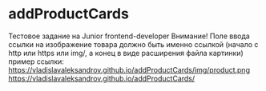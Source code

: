 # addProductCards
Тестовое задание на Junior frontend-developer
Внимание! Поле ввода ссылки на изображение товара должно быть именно ссылкой (начало с http или https или img/, а конец в виде расширения файла картинки) 
пример ссылки: https://vladislavaleksandrov.github.io/addProductCards/img/product.png
https://vladislavaleksandrov.github.io/addProductCards/
